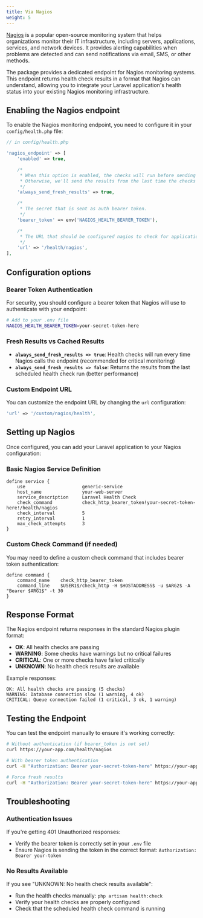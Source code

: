 ```yaml
---
title: Via Nagios
weight: 5
---
```


[Nagios](https://www.nagios.org/) is a popular open-source monitoring system that helps organizations monitor their IT infrastructure, including servers, applications, services, and network devices. It provides alerting capabilities when problems are detected and can send notifications via email, SMS, or other methods.

The package provides a dedicated endpoint for Nagios monitoring systems. This endpoint returns health check results in a format that Nagios can understand, allowing you to integrate your Laravel application's health status into your existing Nagios monitoring infrastructure.

## Enabling the Nagios endpoint

To enable the Nagios monitoring endpoint, you need to configure it in your `config/health.php` file:

```php
// in config/health.php

'nagios_endpoint' => [
    'enabled' => true,

    /*
     * When this option is enabled, the checks will run before sending a response.
     * Otherwise, we'll send the results from the last time the checks have run.
     */
    'always_send_fresh_results' => true,

    /*
     * The secret that is sent as auth bearer token.
     */
    'bearer_token' => env('NAGIOS_HEALTH_BEARER_TOKEN'),

    /*
     * The URL that should be configured nagios to check for application health.
     */
    'url' => '/health/nagios',
],
```

## Configuration options

### Bearer Token Authentication

For security, you should configure a bearer token that Nagios will use to authenticate with your endpoint:

```bash
# Add to your .env file
NAGIOS_HEALTH_BEARER_TOKEN=your-secret-token-here
```

### Fresh Results vs Cached Results

- **`always_send_fresh_results => true`**: Health checks will run every time Nagios calls the endpoint (recommended for critical monitoring)
- **`always_send_fresh_results => false`**: Returns the results from the last scheduled health check run (better performance)

### Custom Endpoint URL

You can customize the endpoint URL by changing the `url` configuration:

```php
'url' => '/custom/nagios/health',
```

## Setting up Nagios

Once configured, you can add your Laravel application to your Nagios configuration:

### Basic Nagios Service Definition

```nagios
define service {
    use                     generic-service
    host_name               your-web-server
    service_description     Laravel Health Check
    check_command           check_http_bearer_token!your-secret-token-here!/health/nagios
    check_interval          5
    retry_interval          1
    max_check_attempts      3
}
```

### Custom Check Command (if needed)

You may need to define a custom check command that includes bearer token authentication:

```nagios
define command {
    command_name    check_http_bearer_token
    command_line    $USER1$/check_http -H $HOSTADDRESS$ -u $ARG2$ -A "Bearer $ARG1$" -t 30
}
```

## Response Format

The Nagios endpoint returns responses in the standard Nagios plugin format:

- **OK**: All health checks are passing
- **WARNING**: Some checks have warnings but no critical failures
- **CRITICAL**: One or more checks have failed critically
- **UNKNOWN**: No health check results are available

Example responses:

```
OK: All health checks are passing (5 checks)
WARNING: Database connection slow (1 warning, 4 ok)
CRITICAL: Queue connection failed (1 critical, 3 ok, 1 warning)
```

## Testing the Endpoint

You can test the endpoint manually to ensure it's working correctly:

```bash
# Without authentication (if bearer_token is not set)
curl https://your-app.com/health/nagios

# With bearer token authentication
curl -H "Authorization: Bearer your-secret-token-here" https://your-app.com/health/nagios

# Force fresh results
curl -H "Authorization: Bearer your-secret-token-here" https://your-app.com/health/nagios?fresh=1
```

## Troubleshooting

### Authentication Issues

If you're getting 401 Unauthorized responses:
- Verify the bearer token is correctly set in your `.env` file
- Ensure Nagios is sending the token in the correct format: `Authorization: Bearer your-token`

### No Results Available

If you see "UNKNOWN: No health check results available":
- Run the health checks manually: `php artisan health:check`
- Verify your health checks are properly configured
- Check that the scheduled health check command is running
